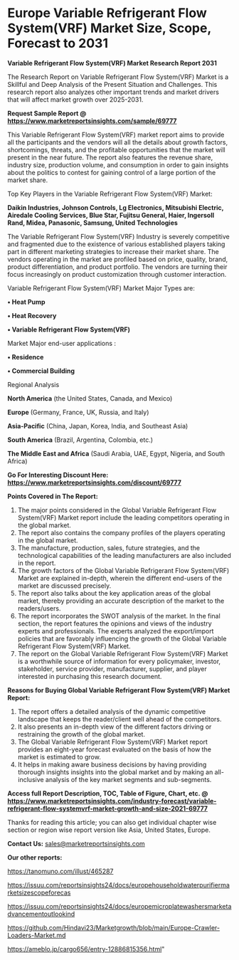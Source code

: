 # Europe Variable Refrigerant Flow System(VRF) Market Size, Scope, Forecast to 2031

<strong>Variable Refrigerant Flow System(VRF) Market Research Report 2031</strong>

The Research Report on Variable Refrigerant Flow System(VRF) Market is a Skillful and Deep Analysis of the Present Situation and Challenges. This research report also analyzes other important trends and market drivers that will affect market growth over 2025-2031.

<strong>Request Sample Report @ <a href=https://www.marketreportsinsights.com/sample/69777>https://www.marketreportsinsights.com/sample/69777</a></strong>

This Variable Refrigerant Flow System(VRF) market report aims to provide all the participants and the vendors will all the details about growth factors, shortcomings, threats, and the profitable opportunities that the market will present in the near future. The report also features the revenue share, industry size, production volume, and consumption in order to gain insights about the politics to contest for gaining control of a large portion of the market share.

Top Key Players in the Variable Refrigerant Flow System(VRF) Market:

<strong>Daikin Industries, Johnson Controls, Lg Electronics, Mitsubishi Electric, Airedale Cooling Services, Blue Star, Fujitsu General, Haier, Ingersoll Rand, Midea, Panasonic, Samsung, United Technologies</strong>

The Variable Refrigerant Flow System(VRF) Industry is severely competitive and fragmented due to the existence of various established players taking part in different marketing strategies to increase their market share. The vendors operating in the market are profiled based on price, quality, brand, product differentiation, and product portfolio. The vendors are turning their focus increasingly on product customization through customer interaction.

Variable Refrigerant Flow System(VRF) Market Major Types are:

<strong>• Heat Pump

• Heat Recovery

• Variable Refrigerant Flow System(VRF)</strong>

Market Major end-user applications :

<strong>• Residence

• Commercial Building</strong>

Regional Analysis

</u><strong><b>North America</b></strong> (the United States, Canada, and Mexico)

<strong><b>Europe </b></strong>(Germany, France, UK, Russia, and Italy)

<strong><b>Asia-Pacific</b></strong> (China, Japan, Korea, India, and Southeast Asia)

<strong><b>South America</b></strong> (Brazil, Argentina, Colombia, etc.)

<strong><b>The Middle East and Africa</b></strong> (Saudi Arabia, UAE, Egypt, Nigeria, and South Africa)

<strong>Go For Interesting Discount Here: <a href=https://www.marketreportsinsights.com/discount/69777>https://www.marketreportsinsights.com/discount/69777</a></strong>

<strong>Points Covered in The Report:</strong>
<ol>
  <li>The major points considered in the Global Variable Refrigerant Flow System(VRF) Market report include the leading competitors operating in the global market.</li>
  <li>The report also contains the company profiles of the players operating in the global market.</li>
  <li>The manufacture, production, sales, future strategies, and the technological capabilities of the leading manufacturers are also included in the report.</li>
  <li>The growth factors of the Global Variable Refrigerant Flow System(VRF) Market are explained in-depth, wherein the different end-users of the market are discussed precisely.</li>
  <li>The report also talks about the key application areas of the global market, thereby providing an accurate description of the market to the readers/users.</li>
  <li>The report incorporates the SWOT analysis of the market. In the final section, the report features the opinions and views of the industry experts and professionals. The experts analyzed the export/import policies that are favorably influencing the growth of the Global Variable Refrigerant Flow System(VRF) Market.</li>
  <li>The report on the Global Variable Refrigerant Flow System(VRF) Market is a worthwhile source of information for every policymaker, investor, stakeholder, service provider, manufacturer, supplier, and player interested in purchasing this research document.</li>
</ol>
<strong>Reasons for Buying Global Variable Refrigerant Flow System(VRF) Market Report:</strong>

<ol>
  <li>The report offers a detailed analysis of the dynamic competitive landscape that keeps the reader/client well ahead of the competitors.</li>
  <li>It also presents an in-depth view of the different factors driving or restraining the growth of the global market.</li>
  <li>The Global Variable Refrigerant Flow System(VRF) Market report provides an eight-year forecast evaluated on the basis of how the market is estimated to grow.</li>
  <li>It helps in making aware business decisions by having providing thorough insights insights into the global market and by making an all-inclusive analysis of the key market segments and sub-segments.</li>
</ol>
<strong>Access full Report Description, TOC, Table of Figure, Chart, etc. @ <a href=https://www.marketreportsinsights.com/industry-forecast/variable-refrigerant-flow-systemvrf-market-growth-and-size-2021-69777>https://www.marketreportsinsights.com/industry-forecast/variable-refrigerant-flow-systemvrf-market-growth-and-size-2021-69777</a></strong>


Thanks for reading this article; you can also get individual chapter wise section or region wise report version like Asia, United States, Europe.

<strong>Contact Us:</strong>
sales@marketreportsinsights.com

<strong>Our other reports:</strong>

<a href=https://tanomuno.com/illust/465287>https://tanomuno.com/illust/465287</a>

<a href=https://issuu.com/reportsinsights24/docs/europehouseholdwaterpurifiermarketsizescopeforecas>https://issuu.com/reportsinsights24/docs/europehouseholdwaterpurifiermarketsizescopeforecas</a>

<a href=https://issuu.com/reportsinsights24/docs/europemicroplatewashersmarketadvancementoutlookind>https://issuu.com/reportsinsights24/docs/europemicroplatewashersmarketadvancementoutlookind</a>

<a href=https://github.com/Hindavi23/Marketgrowth/blob/main/Europe-Crawler-Loaders-Market.md>https://github.com/Hindavi23/Marketgrowth/blob/main/Europe-Crawler-Loaders-Market.md</a>

<a href=https://ameblo.jp/cargo656/entry-12886815356.html>https://ameblo.jp/cargo656/entry-12886815356.html</a>"
